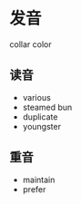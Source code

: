 # 发音

collar color 

## 读音

  * various
  * steamed bun 
  * duplicate 
  * youngster


## 重音

  * maintain
  * prefer